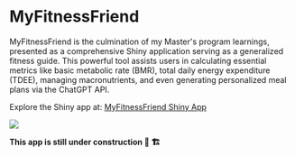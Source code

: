 # MyFitnessFriend

MyFitnessFriend is the culmination of my Master's program learnings, presented as a comprehensive Shiny application serving as a generalized fitness guide. This powerful tool assists users in calculating essential metrics like basic metabolic rate (BMR), total daily energy expenditure (TDEE), managing macronutrients, and even generating personalized meal plans via the ChatGPT API.

Explore the Shiny app at: [MyFitnessFriend Shiny App](https://valentina-colorado-myfitnessfriend.shinyapps.io/myFitnessFriend/)


![]("./images/workout.gif")

**This app is still under construction 🚧 🏗️**
